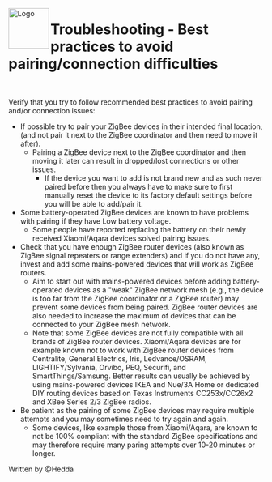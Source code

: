 <a href="Home.md"><img align="left" width="80" height="80" src="../Images/logo_Z4D.png" alt="Logo"></a>

# Troubleshooting - Best practices to avoid pairing/connection difficulties

</br>

Verify that you try to follow recommended best practices to avoid pairing and/or connection issues:

- If possible try to pair your ZigBee devices in their intended final location, (and not pair it next to the ZigBee coordinator and then need to move it after).
  - Pairing a ZigBee device next to the ZigBee coordinator and then moving it later can result in dropped/lost connections or other issues.
    - If the device you want to add is not brand new and as such never paired before then you always have to make sure to first manually reset the device to its factory default settings before you will be able to add/pair it.
- Some battery-operated ZigBee devices are known to have problems with pairing if they have Low battery voltage.
    - Some people have reported replacing the battery on their newly received Xiaomi/Aqara devices solved pairing issues.
- Check that you have enough ZigBee router devices (also known as ZigBee signal repeaters or range extenders) and if you do not have any, invest and add some mains-powered devices that will work as ZigBee routers.
    - Aim to start out with mains-powered devices before adding battery-operated devices as a "weak" ZigBee network mesh (e.g., the device is too far from the ZigBee coordinator or a ZigBee router) may prevent some devices from being paired. ZigBee router devices are also needed to increase the maximum of devices that can be connected to your ZigBee mesh network.
    - Note that some ZigBee devices are not fully compatible with all brands of ZigBee router devices. Xiaomi/Aqara devices are for example known not to work with ZigBee router devices from Centralite, General Electrics, Iris, Ledvance/OSRAM, LIGHTIFY/Sylvania, Orvibo, PEQ, Securifi, and SmartThings/Samsung. Better results can usually be achieved by using mains-powered devices IKEA and Nue/3A Home or dedicated DIY routing devices based on Texas Instruments CC253x/CC26x2 and XBee Series 2/3 ZigBee radios.
- Be patient as the pairing of some ZigBee devices may require multiple attempts and you may sometimes need to try again and again.
    - Some devices, like example those from Xiaomi/Aqara, are known to not be 100% compliant with the standard ZigBee specifications and may therefore require many paring attempts over 10-20 minutes or longer.

Written by @Hedda
